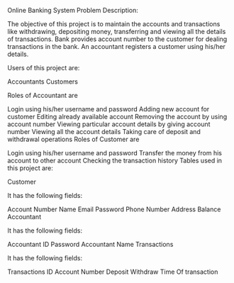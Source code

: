 Online Banking System
Problem Description:

The objective of this project is to maintain the accounts and transactions like withdrawing, depositing money, transferring and viewing all the details of transactions. Bank provides account number to the customer for dealing transactions in the bank. An accountant registers a customer using his/her details.

Users of this project are:

Accountants
Customers

Roles of Accountant are

Login using his/her username and password
Adding new account for customer
Editing already available account
Removing the account by using account number
Viewing particular account details by giving account number
Viewing all the account details
Taking care of deposit and withdrawal operations
Roles of Customer are

Login using his/her username and password
Transfer the money from his account to other account
Checking the transaction history
Tables used in this project are:

Customer

It has the following fields:

Account Number
Name
Email
Password
Phone Number
Address
Balance
Accountant

It has the following fields:

Accountant ID
Password
Accountant Name
Transactions

It has the following fields:

Transactions ID
Account Number
Deposit
Withdraw
Time Of transaction
